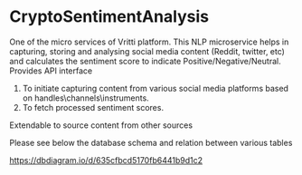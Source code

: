 # CryptoSentimentAnalysis
One of the micro services of Vritti platform.
This NLP microservice helps in capturing, storing and analysing social media content (Reddit, twitter, etc) and calculates the sentiment score to indicate  Positive/Negative/Neutral.
Provides API interface 
  1. To initiate capturing content from various social media platforms based on handles\channels\instruments.
  2. To fetch processed sentiment scores.
  
Extendable to source content from other sources

Please see below the database schema and relation between various tables

https://dbdiagram.io/d/635cfbcd5170fb6441b9d1c2